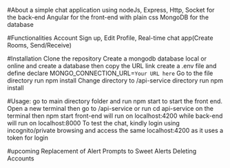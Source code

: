 #About
a simple chat application using 
nodeJs, Express, Http, Socket for the back-end
Angular for the front-end with plain css
MongoDB for the database

#Functionalities
Account Sign up, Edit Profile, Real-time chat app(Create Rooms, Send/Receive)

#Installation
Clone the repository
Create a mongodb database local or online and create a database then copy the URL link
create a .env file and define declare MONGO_CONNECTION_URL=`Your URL here`
Go to the file directory run npm install
Change directory to /api-service directory run npm install

#Usage:
go to main directory folder and run npm start to start the front end.
Open a new terminal then go to /api-service or run cd api-service on the terminal  then npm start 
front-end will run on localhost:4200 while back-end will run on localhost:8000
To test the chat, kindly login using incognito/private browsing and access the same localhost:4200 as it uses a token for login

#upcoming
Replacement of Alert Prompts to Sweet Alerts
Deleting Accounts
